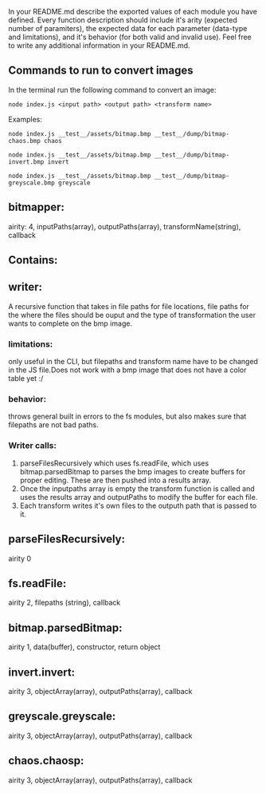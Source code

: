 In your README.md describe the exported values of each module you have defined. Every function description should include it's arity (expected number of paramiters), the expected data for each parameter (data-type and limitations), and it's behavior (for both valid and invalid use). Feel free to write any additional information in your README.md.

## Commands to run to convert images
In the terminal run the following command to convert an image:
```
node index.js <input path> <output path> <transform name>
```

Examples:
```
node index.js __test__/assets/bitmap.bmp __test__/dump/bitmap-chaos.bmp chaos

node index.js __test__/assets/bitmap.bmp __test__/dump/bitmap-invert.bmp invert

node index.js __test__/assets/bitmap.bmp __test__/dump/bitmap-greyscale.bmp greyscale
```


## bitmapper:
airity: 4, inputPaths(array), outputPaths(array), transformName(string), callback
## Contains:
## writer:
A recursive function that takes in file paths for file locations, file paths for the where the files should be ouput and the type of transformation the user wants to complete on the bmp image.

### limitations:
only useful in the CLI, but filepaths and transform name have to be changed in the JS file.Does not work with a bmp image that does not have a color table yet :/

### behavior:
throws general built in errors to the fs modules, but also makes sure that filepaths are not bad paths.

### Writer calls:
1. parseFilesRecursively which uses fs.readFile, which uses bitmap.parsedBitmap to parses the bmp images to create buffers for proper editing. These are then pushed into a results array.
2. Once the inputpaths array is empty the transform function is called and uses the results array and outputPaths to modify the buffer for each file.
3. Each transform writes it's own files to the outputh path that is passed to it.

## parseFilesRecursively:
airity 0

## fs.readFile:
airity 2, filepaths (string), callback

## bitmap.parsedBitmap:
airity 1, data(buffer), constructor, return object

## invert.invert:
airity 3, objectArray(array), outputPaths(array), callback

## greyscale.greyscale:
airity 3, objectArray(array), outputPaths(array), callback

## chaos.chaosp:
airity 3, objectArray(array), outputPaths(array), callback
